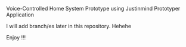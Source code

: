 Voice-Controlled Home System Prototype using Justinmind Prototyper Application

I will add branch/es later in this repository. Hehehe

Enjoy !!!
